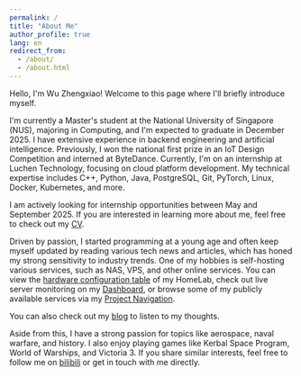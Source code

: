 ```yaml
---
permalink: /
title: "About Me"
author_profile: true
lang: en
redirect_from: 
  - /about/
  - /about.html
---
```


Hello, I'm Wu Zhengxiao! Welcome to this page where I'll briefly introduce myself.

I'm currently a Master's student at the National University of Singapore (NUS), majoring in Computing, and I'm expected to graduate in December 2025. I have extensive experience in backend engineering and artificial intelligence. Previously, I won the national first prize in an IoT Design Competition and interned at ByteDance. Currently, I'm on an internship at Luchen Technology, focusing on cloud platform development. My technical expertise includes C++, Python, Java, PostgreSQL, Git, PyTorch, Linux, Docker, Kubernetes, and more.

I am actively looking for internship opportunities between May and September 2025. If you are interested in learning more about me, feel free to check out my [CV](cv/).

Driven by passion, I started programming at a young age and often keep myself updated by reading various tech news and articles, which has honed my strong sensitivity to industry trends. One of my hobbies is self-hosting various services, such as NAS, VPS, and other online services. You can view the [hardware configuration table](posts/2024/01/new-nas/) of my HomeLab, check out live server monitoring on my [Dashboard](https://dash.tosaki.top/), or browse some of my publicly available services via my [Project Navigation](navigation/).

You can also check out my [blog](blog/) to listen to my thoughts.

Aside from this, I have a strong passion for topics like aerospace, naval warfare, and history. I also enjoy playing games like Kerbal Space Program, World of Warships, and Victoria 3. If you share similar interests, feel free to follow me on [bilibili](https://space.bilibili.com/7546864) or get in touch with me directly.